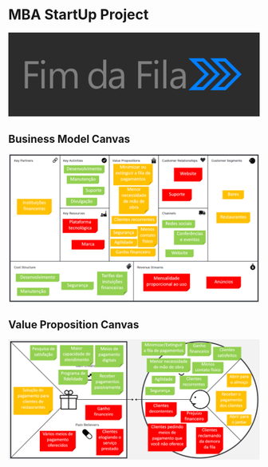# MBA StartUp Project

![Logo](img/fim_da_fila_logo.png)

## Business Model Canvas

![Business Model Canvas](img/canvas_business.png)

## Value Proposition Canvas

![Value Proposition Canvas](img/canvas_valor.png)
